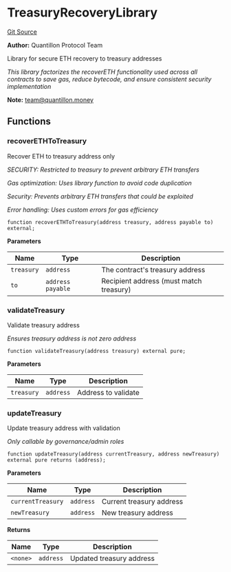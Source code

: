 # TreasuryRecoveryLibrary
[Git Source](https://github.com/Quantillon-Labs/smart-contracts/quantillon-protocol/blob/fc7270ac08cee183372c8ec5c5113dda66dad52e/src/libraries/TreasuryRecoveryLibrary.sol)

**Author:**
Quantillon Protocol Team

Library for secure ETH recovery to treasury addresses

*This library factorizes the recoverETH functionality used across all contracts
to save gas, reduce bytecode, and ensure consistent security implementation*

**Note:**
team@quantillon.money


## Functions
### recoverETHToTreasury

Recover ETH to treasury address only

*SECURITY: Restricted to treasury to prevent arbitrary ETH transfers*

*Gas optimization: Uses library function to avoid code duplication*

*Security: Prevents arbitrary ETH transfers that could be exploited*

*Error handling: Uses custom errors for gas efficiency*


```solidity
function recoverETHToTreasury(address treasury, address payable to) external;
```
**Parameters**

|Name|Type|Description|
|----|----|-----------|
|`treasury`|`address`|The contract's treasury address|
|`to`|`address payable`|Recipient address (must match treasury)|


### validateTreasury

Validate treasury address

*Ensures treasury address is not zero address*


```solidity
function validateTreasury(address treasury) external pure;
```
**Parameters**

|Name|Type|Description|
|----|----|-----------|
|`treasury`|`address`|Address to validate|


### updateTreasury

Update treasury address with validation

*Only callable by governance/admin roles*


```solidity
function updateTreasury(address currentTreasury, address newTreasury) external pure returns (address);
```
**Parameters**

|Name|Type|Description|
|----|----|-----------|
|`currentTreasury`|`address`|Current treasury address|
|`newTreasury`|`address`|New treasury address|

**Returns**

|Name|Type|Description|
|----|----|-----------|
|`<none>`|`address`|Updated treasury address|


